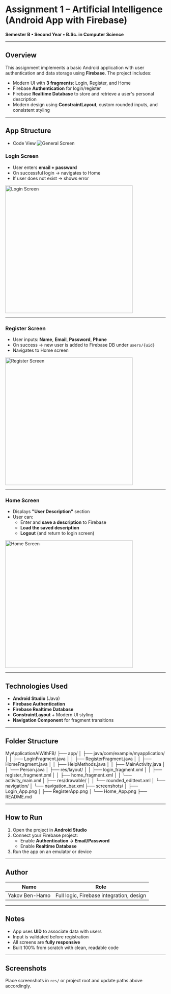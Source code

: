 # Assignment 1 – Artificial Intelligence (Android App with Firebase)

**Semester B • Second Year • B.Sc. in Computer Science**

---

##  Overview

This assignment implements a basic Android application with user authentication and data storage using **Firebase**. The project includes:

- Modern UI with **3 fragments**: Login, Register, and Home
- Firebase **Authentication** for login/register
- Firebase **Realtime Database** to store and retrieve a user's personal description
- Modern design using **ConstraintLayout**, custom rounded inputs, and consistent styling

---

##  App Structure

- Code View
  ![General Screen](screenshots/General.png)

###  Login Screen

- User enters **email + password**
- On successful login → navigates to Home
- If user does not exist → shows error

<img src="screenshots/Login_App.png" alt="Login Screen" width="400"/>


---

###  Register Screen

- User inputs: **Name**, **Email**, **Password**, **Phone**
- On success → new user is added to Firebase DB under `users/{uid}`
- Navigates to Home screen

<img src="screenshots/RegisterApp.png" alt="Register Screen" width="400"/>


---

###  Home Screen

- Displays **"User Description"** section
- User can:
    - Enter and **save a description** to Firebase
    - **Load the saved description**
    - **Logout** (and return to login screen)

<img src="screenshots/Home_App.png" alt="Home Screen" width="400"/>

---

##  Technologies Used

- **Android Studio** (Java)
- **Firebase Authentication**
- **Firebase Realtime Database**
- **ConstraintLayout** + Modern UI styling
- **Navigation Component** for fragment transitions

---

##  Folder Structure

MyApplicationAiWithFB/
├── app/
│   ├── java/com/example/myapplication/
│   │   ├── LoginFragment.java
│   │   ├── RegisterFragment.java
│   │   ├── HomeFragment.java
│   │   ├── HelpMethods.java
│   │   ├── MainActivity.java
│   │   └── Person.java
│   ├── res/layout/
│   │   ├── login_fragment.xml
│   │   ├── register_fragment.xml
│   │   ├── home_fragment.xml
│   │   └── activity_main.xml
│   ├── res/drawable/
│   │   └── rounded_edittext.xml
│   └── navigation/
│       └── navigation_bar.xml
├── screenshots/
│   ├── Login_App.png
│   ├── RegisterApp.png
│   └── Home_App.png
├── README.md



---

## How to Run

1. Open the project in **Android Studio**
2. Connect your Firebase project:
    - Enable **Authentication → Email/Password**
    - Enable **Realtime Database**
3. Run the app on an emulator or device

---

## Author

| Name           | Role                                |
|----------------|-------------------------------------|
| Yakov Ben-Hamo | Full logic, Firebase integration, design |

---

## Notes

- App uses **UID** to associate data with users
- Input is validated before registration
- All screens are **fully responsive**
- Built 100% from scratch with clean, readable code

---

##  Screenshots

Place screenshots in `res/` or project root and update paths above accordingly.
